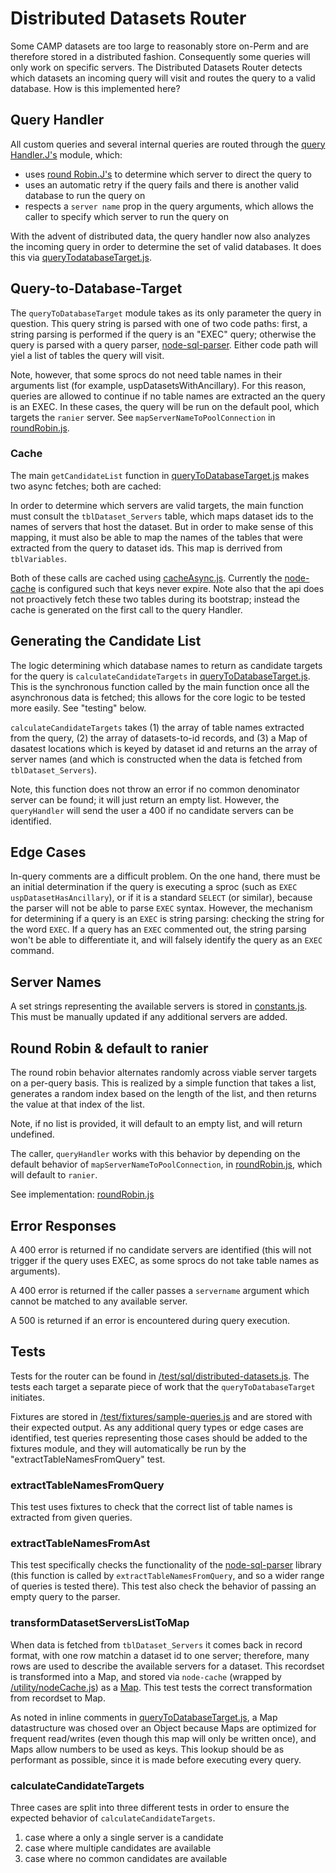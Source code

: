 # Distributed Datasets Router

Some CAMP datasets are too large to reasonably store on-Perm and are therefore stored in a distributed fashion. Consequently some queries will only work on specific servers. The Distributed Datasets Router detects which datasets an incoming query will visit and routes the query to a valid database. How is this implemented here?

## Query Handler

All custom queries and several internal queries are routed through the [query Handler.J's](/utility/queryHandler.js) module, which:
- uses [round Robin.J's](/utility/roundRobin.js) to determine which server to direct the query to
- uses an automatic retry if the query fails and there is another valid database to run the query on
- respects a `server name` prop in the query arguments, which allows the caller to specify which server to run the query on

With the advent of distributed data, the query handler now also analyzes the incoming query in order to determine the set of valid databases. It does this via [queryTodatabaseTarget.js](/utility/queryToDatabaseTarget.js).

## Query-to-Database-Target

The `queryToDatabaseTarget` module takes as its only parameter the query in question. This query string is parsed with one of two code paths: first, a string parsing is performed if the query is an "EXEC" query; otherwise the query is parsed with a query parser, [node-sql-parser](https://github.com/taozhi8833998/node-sql-parser). Either code path will yiel a list of tables the query will visit.

Note, however, that some sprocs do not need table names in their arguments list (for example, uspDatasetsWithAncillary). For this reason, queries are allowed to continue if no table names are extracted an the query is an EXEC. In these cases, the query will be run on the default pool, which targets the `ranier` server. See `mapServerNameToPoolConnection` in [roundRobin.js](/utility/roundRobin.js).

### Cache

The main `getCandidateList` function in [queryToDatabaseTarget.js](/utility/queryToDatabaseTarget.js) makes two async fetches; both are cached:

In order to determine which servers are valid targets, the main function must consult the `tblDataset_Servers` table, which maps dataset ids to the names of servers that host the dataset. But in order to make sense of this mapping, it must also be able to map the names of the tables that were extracted from the query to dataset ids. This map is derrived from `tblVariables`.

Both of these calls are cached using [cacheAsync.js](/utility/cacheAsync.js). Currently the [node-cache](https://github.com/node-cache/node-cache) is configured such that keys never expire. Note also that the api does not proactively fetch these two tables during its bootstrap; instead the cache is generated on the first call to the query Handler.

## Generating the Candidate List

The logic determining which database names to return as candidate targets for the query is `calculateCandidateTargets` in [queryToDatabaseTarget.js](/utility/queryToDatabaseTarget.js). This is the synchronous function called by the main function once all the asynchronous data is fetched; this allows for the core logic to be tested more easily. See "testing" below.

`calculateCandidateTargets` takes (1) the array of table names extracted from the query, (2) the array of datasets-to-id records, and (3) a Map of dasatest locations which is keyed by dataset id and returns an the array of server names (and which is constructed when the data is fetched from `tblDataset_Servers`).

Note, this function does not throw an error if no common denominator server can be found; it will just return an empty list. However, the `queryHandler` will send the user a 400 if no candidate servers can be identified.

## Edge Cases

In-query comments are a difficult problem. On the one hand, there must be an initial determination if the query is executing a sproc (such as `EXEC uspDatasetHasAncillary`), or if it is a standard `SELECT` (or similar), because the parser will not be able to parse `EXEC` syntax. However, the mechanism for determining if a query is an `EXEC` is string parsing: checking the string for the word `EXEC`. If a query has an `EXEC` commented out, the string parsing won't be able to differentiate it, and will falsely identify the query as an `EXEC` command.

## Server Names

A set strings representing the available servers is stored in [constants.js](/utility/constants.js). This must be manually updated if any additional servers are added.

## Round Robin & default to ranier

The round robin behavior alternates randomly across viable server targets on a per-query basis. This is realized by a simple function that takes a list, generates a random index based on the length of the list, and then returns the value at that index of the list.

Note, if no list is provided, it will default to an empty list, and will return undefined.

The caller, `queryHandler` works with this behavior by depending on the default behavior of `mapServerNameToPoolConnection`, in [roundRobin.js](/utility/roundRobin.js), which will default to `ranier`.

See implementation: [roundRobin.js](/utility/roundRobin.js)

## Error Responses

A 400 error is returned if no candidate servers are identified (this will not trigger if the query uses EXEC, as some sprocs do not take table names as arguments).

A 400 error is returned if the caller passes a `servername` argument which cannot be matched to any available server.

A 500 is returned if an error is encountered during query execution.



## Tests

Tests for the router can be found in [/test/sql/distributed-datasets.js](/test/sql/distributed-datasets.js). The tests each target a separate piece of work that the `queryToDatabaseTarget` initiates.

Fixtures are stored in [/test/fixtures/sample-queries.js](/test/fixtures/sample-queries.js) and are stored with their expected output. As any additional query types or edge cases are identified, test queries representing those cases should be added to the fixtures module, and they will automatically be run by the "extractTableNamesFromQuery" test.

### extractTableNamesFromQuery

This test uses fixtures to check that the correct list of table names is extracted from given queries.

### extractTableNamesFromAst

This test specifically checks the functionality of the [node-sql-parser](https://github.com/taozhi8833998/node-sql-parser) library (this function is called by `extractTableNamesFromQuery`, and so a wider range of queries is tested there). This test also check the behavior of passing an empty query to the parser.

### transformDatasetServersListToMap

When data is fetched from `tblDataset_Servers` it comes back in record format, with one row matchin a dataset id to one server; therefore, many rows are used to describe the available servers for a dataset. This recordset is transformed into a Map, and stored via `node-cache` (wrapped by [/utility/nodeCache.js](/utility/nodeCache.js)) as a [Map](https://developer.mozilla.org/en-US/docs/Web/JavaScript/Reference/Global_Objects/Map). This test tests the correct transformation from recordset to Map.

As noted in inline comments in [queryToDatabaseTarget.js](/utility/queryToDatabaseTarget.js), a Map datastructure was chosed over an Object because Maps are optimized for frequent read/writes (even though this map will only be written once), and Maps allow numbers to be used as keys. This lookup should be as performant as possible, since it is made before executing every query.

### calculateCandidateTargets

Three cases are split into three different tests in order to ensure the expected behavior of `calculateCandidateTargets`.
1. case where a only a single server is a candidate
2. case where multiple candidates are available
3. case where no common candidates are available
